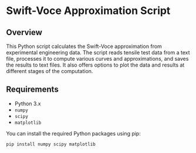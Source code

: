 # Swift-Voce Approximation Script

## Overview

This Python script calculates the Swift-Voce approximation from experimental engineering data. The script reads tensile test data from a text file, processes it to compute various curves and approximations, and saves the results to text files. It also offers options to plot the data and results at different stages of the computation.

## Requirements

- Python 3.x
- `numpy`
- `scipy`
- `matplotlib`

You can install the required Python packages using pip:

```sh
pip install numpy scipy matplotlib

